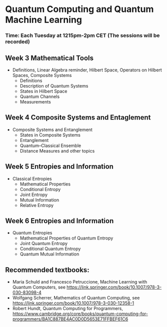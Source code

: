 # Quantum Computing and Quantum Machine Learning 

### Time: Each Tuesday at 1215pm-2pm CET (The sessions will be recorded)


## Week 3 Mathematical Tools 
- Definitions, Linear Algebra reminder, Hilbert Space, Operators on Hilbert Spaces, Composite Systems 
  - Definitions
  - Description of Quantum Systems 
  - States in Hilbert Space 
  - Quantum Channels
  - Measurements

##  Week 4 Composite Systems and Entaglement
- Composite Systems and Entanglement
  - States in Composite Systems
  - Entanglement 
  - Quantum–Classical Ensemble 
  - Distance Measures and other topics

## Week 5  Entropies and Information
- Classical Entropies
  - Mathematical Properties
  - Conditional Entropy
  - Joint Entropy
  - Mutual Information
  - Relative Entropy

## Week 6  Entropies and Information
- Quantum Entropies
  - Mathematical Properties of Quantum Entropy
  - Joint Quantum Entropy
  - Conditional Quantum Entropy
  - Quantum Mutual Information


## Recommended textbooks:
- Maria Schuld and Francesco Petruccione, Machine Learning with Quantum Computers, see https://link.springer.com/book/10.1007/978-3-030-83098-4
- Wolfgang Scherrer, Mathematics of Quantum Computing, see https://link.springer.com/book/10.1007/978-3-030-12358-1
- Robert Hundt, Quantum Computing for Programmers, https://www.cambridge.org/core/books/quantum-computing-for-programmers/BA1C887BE4AC0D0D5653E71FFBEF61C6